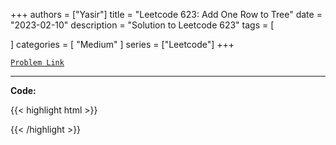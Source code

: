 
+++
authors = ["Yasir"]
title = "Leetcode 623: Add One Row to Tree"
date = "2023-02-10"
description = "Solution to Leetcode 623"
tags = [
    
]
categories = [
    "Medium"
]
series = ["Leetcode"]
+++



[`Problem Link`](https://leetcode.com/problems/add-one-row-to-tree/description/)

---

**Code:**

{{< highlight html >}}

{{< /highlight >}}

